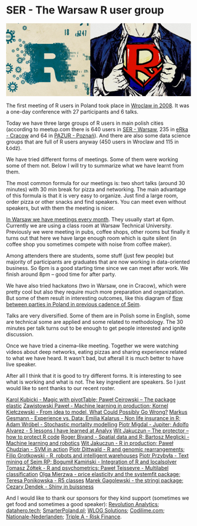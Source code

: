 SER - The Warsaw R user group
=============================

![ser](ser.png)
 

The first meeting of R users in Poland took place in [Wroclaw in 2008](http://www.biecek.pl/WZUR2008/index.html). It was a one-day conference with 27 participants and 6 talks.

Today we have three large groups of R users in main polish cities (according to meetup.com there is 640 users in [SER - Warsaw](http://meetup.com/Spotkania-Entuzjastow-R-Warsaw-R-Users-Group-Meetup/), 235 in [eRka - Cracow](http://www.meetup.com/Cracow-R-User-Group/) and  64 in [PAZUR - Poznań](http://www.meetup.com/Poznan-R-User-Group-PAZUR/)). And there are also some data science groups that are full of R users anyway (450 users in Wroclaw and 115 in Łódź).

We have tried different forms of meetings. Some of them were working some of them not. Below I will try to summarize what we have learnt from them. 


The most common formula for our meetings is: two short talks (around 30 minutes) with 30 min break for pizza and networking. The main advantage of this formula is that it is very easy to organize. Just find a large room, order pizza or other snacks and find speakers. You can meet even without speakers, but with them the meeting is nicer. 

[In Warsaw we have meetings every month](meetup.com/Spotkania-Entuzjastow-R-Warsaw-R-Users-Group-Meetup/). They usually start at 6pm. Currently we are using a class room at Warsaw Technical University. Previously we were meeting in pubs, coffee shops, other rooms but finally it turns out that here we have large enough room which is quite silent (in coffee shop you sometimes compete with noise from coffee maker).  

Among attenders there are students, some stuff (just few people) but majority of participants are graduates that are now working in data-oriented business. So 6pm is a good starting time since we can meet after work. We finish around 8pm – good time for after party.

We have also tried hackatons (two in Warsaw, one in Cracow), which were pretty cool but also they require much more preparation and organization. But some of them result in interesting outcomes, like this diagram of [flow between parties in Poland in previous cadence of Sejm](http://smarterpoland.pl/index.php/2015/10/jak-poslowie-zmieniali-kluby/).



Talks are very diversified. Some of them are in Polish some in English, some are technical some are applied and some related to methodology. The 30 minutes per talk turns out to be enough to get people interested and ignite discussion.

Once we have tried a cinema–like meeting. Together we were watching videos about deep networks, eating pizzas and sharing experience related to what we have heard. It wasn't bad, but afterall it is much better to have live speaker.

After all I think that it is good to try different forms. It is interesting to see what is working and what is not. 
The key ingredient are speakers. So I just would like to sent thanks to our recent roster.

[Karol Kubicki - Magic with pivotTable; Paweł Cejrowski – The package elastic](https://github.com/mi2-warsaw/SER/tree/master/SER_XV)
[Zawistowski Paweł - Machine learning in production; Kornel Kiełczewski - From idea to model, What Could Possibly Go Wrong?](https://github.com/mi2-warsaw/SER/tree/master/SER_XIV)
[Markus Gesmann - Experience vs. Data; Emilia Kalarus - Non life insurance in R; Adam Wróbel - Stochastic mortality modelling](https://github.com/mi2-warsaw/SER/tree/master/SER_XIII)
[Piotr Migdal - Jupiter; Adolfo Alvarez - 5 lessons I have learned at Analyx](https://github.com/mi2-warsaw/SER/tree/master/SER_XII)
[Wit Jakuczun – The protector – how to protect R code](https://github.com/mi2-warsaw/SER/tree/master/SER_X)
[Roger Bivand - Spatial data and R; Bartosz Meglicki - Machine learning and robotics](https://github.com/mi2-warsaw/SER/blob/master/SER_VII/)
[Wit Jakuczun - R in production; Paweł Chudzian - SVM in action](https://github.com/mi2-warsaw/SER/blob/master/SER_V/)
[Piotr Dittwald - R and genomic rearrangements; Filip Grotkowski - R, robots and intelligent warehouses](https://github.com/mi2-warsaw/SER/tree/master/SER_IV)
[Piotr Przybyła - Text mining of Sejm RP; Bogumił Kamiński - Integration of R and localsolver](https://github.com/mi2-warsaw/SER/blob/master/SER_VI)
[Tomasz Żółtek - R and psychometrics; Paweł Teisseyre - Multilabel classification](https://github.com/mi2-warsaw/SER/blob/master/SER_III)
[Olga Mierzwa - price elasticity and the systemfit package; Teresa Ponikowska - R5 classes](https://github.com/mi2-warsaw/SER/blob/master/SER_VIII/)
[Marek Gagolewski - the stringi package; Cezary Dendek - Shiny in buissness](https://github.com/mi2-warsaw/SER/blob/master/SER_II/)


And I would like to thank our sponsors for they kind support (sometimes we get food and sometimes a good speaker):
[Revolution Analytics](http://www.revolutionanalytics.com/); [datahero.tech](http://datahero.tech); [SmarterPoland.pl](http://SmarterPoland.pl);  [WLOG Solutions](http://www.wlogsolutions.com);  [Codilime.com](Codilime.com); [Nationale-Nederlanden](www.nn.pl); [Triple A - Risk Finance](www.aaa-riskfinance.pl/). 


